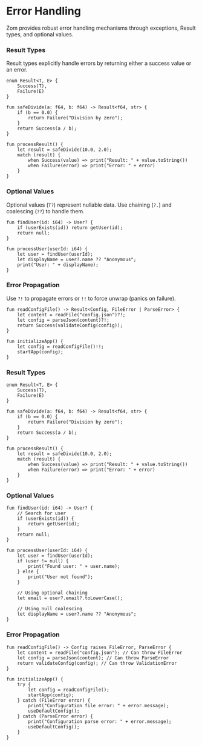 # Error Handling

Zom provides robust error handling mechanisms through exceptions, Result types, and optional values.

### Result Types

Result types explicitly handle errors by returning either a success value or an error.

```zom
enum Result<T, E> {
    Success(T),
    Failure(E)
}

fun safeDivide(a: f64, b: f64) -> Result<f64, str> {
    if (b == 0.0) {
        return Failure("Division by zero");
    }
    return Success(a / b);
}

fun processResult() {
    let result = safeDivide(10.0, 2.0);
    match (result) {
        when Success(value) => print("Result: " + value.toString())
        when Failure(error) => print("Error: " + error)
    }
}
```

### Optional Values

Optional values (`T?`) represent nullable data. Use chaining (`?.`) and coalescing (`??`) to handle them.

```zom
fun findUser(id: i64) -> User? {
    if (userExists(id)) return getUser(id);
    return null;
}

fun processUser(userId: i64) {
    let user = findUser(userId);
    let displayName = user?.name ?? "Anonymous";
    print("User: " + displayName);
}
```

### Error Propagation

Use `?!` to propagate errors or `!!` to force unwrap (panics on failure).

```zom
fun readConfigFile() -> Result<Config, FileError | ParseError> {
    let content = readFile("config.json")?!;
    let config = parseJson(content)?!;
    return Success(validateConfig(config));
}

fun initializeApp() {
    let config = readConfigFile()!!;
    startApp(config);
}
```

### Result Types

```zom
enum Result<T, E> {
    Success(T),
    Failure(E)
}

fun safeDivide(a: f64, b: f64) -> Result<f64, str> {
    if (b == 0.0) {
        return Failure("Division by zero");
    }
    return Success(a / b);
}

fun processResult() {
    let result = safeDivide(10.0, 2.0);
    match (result) {
        when Success(value) => print("Result: " + value.toString())
        when Failure(error) => print("Error: " + error)
    }
}
```

### Optional Values

```zom
fun findUser(id: i64) -> User? {
    // Search for user
    if (userExists(id)) {
        return getUser(id);
    }
    return null;
}

fun processUser(userId: i64) {
    let user = findUser(userId);
    if (user != null) {
        print("Found user: " + user.name);
    } else {
        print("User not found");
    }

    // Using optional chaining
    let email = user?.email?.toLowerCase();

    // Using null coalescing
    let displayName = user?.name ?? "Anonymous";
}
```

### Error Propagation

```zom
fun readConfigFile() -> Config raises FileError, ParseError {
    let content = readFile("config.json"); // Can throw FileError
    let config = parseJson(content); // Can throw ParseError
    return validateConfig(config); // Can throw ValidationError
}

fun initializeApp() {
    try {
        let config = readConfigFile();
        startApp(config);
    } catch (FileError error) {
        print("Configuration file error: " + error.message);
        useDefaultConfig();
    } catch (ParseError error) {
        print("Configuration parse error: " + error.message);
        useDefaultConfig();
    }
}
```
